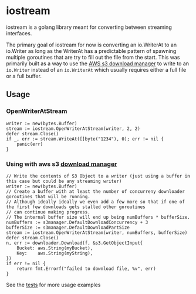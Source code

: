 # iostream

iostream is a golang library meant for converting between streaming interfaces.

The primary goal of iostream for now is converting an io.WriterAt to an io.Writer as long as the WriterAt has a predictable pattern of spawning multiple goroutines that are try to fill out the file from the start. This was primarily built as a way to use the [AWS s3 download manager](https://godoc.org/github.com/aws/aws-sdk-go/service/s3#hdr-Download_Manager) to write to an `io.Writer` instead of an `io.WriterAt` which usually requires either a full file or a full buffer.

## Usage

### OpenWriterAtStream
```golang
writer := new(bytes.Buffer)
stream := iostream.OpenWriterAtStream(writer, 2, 2)
defer stream.Close()
if _, err := stream.WriteAt([]byte("1234"), 0); err != nil {
	panic(err)
}
```

### Using with aws s3 [download manager](https://godoc.org/github.com/aws/aws-sdk-go/service/s3#hdr-Download_Manager)
```golang
// Write the contents of S3 Object to a writer (just using a buffer in this case but could be any streaming writer)
writer := new(bytes.Buffer)
// Create a buffer with at least the number of concurreny downloader goroutines that will be running.
// Although ideally ideally we even add a few more so that if one of the first few downloads gets stalled other goroutines
// can continue making progress.
// The internal buffer size will end up being numBuffers * bufferSize.
numBuffers := s3manager.DefaultDownloadConcurrency + 3
bufferSize := s3manager.DefaultDownloadPartSize
stream := iostream.OpenWriterAtStream(writer, numBuffers, bufferSize)
defer stream.Close()
n, err := downloader.Download(f, &s3.GetObjectInput{
    Bucket: aws.String(myBucket),
    Key:    aws.String(myString),
})
if err != nil {
    return fmt.Errorf("failed to download file, %v", err)
}
```

See the [tests](iostream_test.go) for more usage examples
